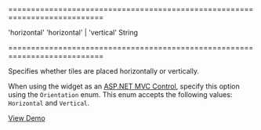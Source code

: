 ===========================================================================
<!--default-->'horizontal'<!--/default-->
<!--acceptValues-->'horizontal' | 'vertical'<!--/acceptValues-->
<!--type-->String<!--/type-->
===========================================================================

<!--shortDescription-->
Specifies whether tiles are placed horizontally or vertically.
<!--/shortDescription-->

<!--fullDescription-->
When using the widget as an [ASP.NET MVC Control](/Documentation/Guide/ASP.NET_MVC_Controls/Fundamentals/), specify this option using the `Orientation` enum. This enum accepts the following values: `Horizontal` and `Vertical`.

<a href="https://js.devexpress.com/Demos/WidgetsGallery/Demo/Tile_View/Directions/jQuery/Light/" class="button orange small fix-width-155" style="margin-right: 5px" target="_blank">View Demo</a>
<!--/fullDescription-->